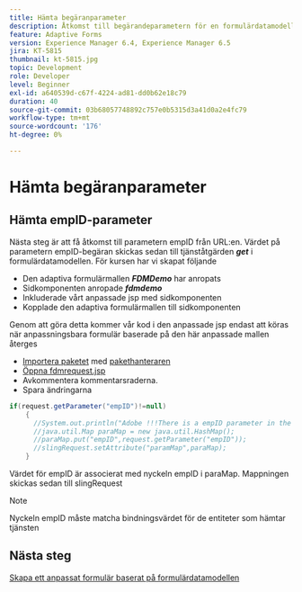 ```yaml
---
title: Hämta begäranparameter
description: Åtkomst till begärandeparametern för en formulärdatamodell förifyllningstjänst
feature: Adaptive Forms
version: Experience Manager 6.4, Experience Manager 6.5
jira: KT-5815
thumbnail: kt-5815.jpg
topic: Development
role: Developer
level: Beginner
exl-id: a640539d-c67f-4224-ad81-dd0b62e18c79
duration: 40
source-git-commit: 03b68057748892c757e0b5315d3a41d0a2e4fc79
workflow-type: tm+mt
source-wordcount: '176'
ht-degree: 0%

---
```


# Hämta begäranparameter

## Hämta empID-parameter

Nästa steg är att få åtkomst till parametern empID från URL:en. Värdet på parametern empID-begäran skickas sedan till tjänståtgärden **_get_** i formulärdatamodellen.
För kursen har vi skapat följande

* Den adaptiva formulärmallen **_FDMDemo_** har anropats
* Sidkomponenten anropade **_fdmdemo_**
* Inkluderade vårt anpassade jsp med sidkomponenten
* Kopplade den adaptiva formulärmallen till sidkomponenten

Genom att göra detta kommer vår kod i den anpassade jsp endast att köras när anpassningsbara formulär baserade på den här anpassade mallen återges

* [Importera paketet](assets/template-page-component.zip) med [pakethanteraren](http://localhost:4502/crx/packmgr/index.jsp)
* [Öppna fdmrequest.jsp](http://localhost:4502/crx/de/index.jsp#/apps/fdmdemo/component/page/fdmdemo/fdmrequest.jsp)
* Avkommentera kommentarsraderna.
* Spara ändringarna

```java
if(request.getParameter("empID")!=null)
    {
      //System.out.println("Adobe !!!There is a empID parameter in the request "+request.getParameter("empID"));
      //java.util.Map paraMap = new java.util.HashMap();
      //paraMap.put("empID",request.getParameter("empID"));
      //slingRequest.setAttribute("paramMap",paraMap);
    }
```

Värdet för empID är associerat med nyckeln empID i paraMap. Mappningen skickas sedan till slingRequest

>[!NOTE]
>
>Nyckeln empID måste matcha bindningsvärdet för de entiteter som hämtar tjänsten

## Nästa steg

[Skapa ett anpassat formulär baserat på formulärdatamodellen](./create-adaptive-form.md)
